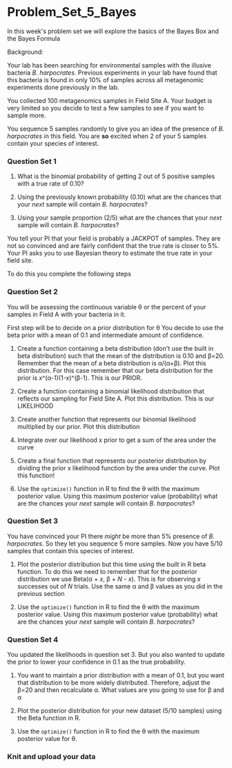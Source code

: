 # Problem_Set_5_Bayes


In this week's problem set we will explore the basics of the Bayes Box and the Bayes Formula

Background:

Your lab has been searching for environmental samples with the illusive bacteria *B. harpocrates*. Previous experiments in your lab have found that this bacteria is found in only 10% of samples across all metagenomic experiments done previously in the lab. 


You collected 100 metagenomics samples in Field Site A. Your budget is very limited so you decide to test a few samples to see if you want to sample more. 

You sequence 5 samples randomly to give you an idea of the presence of *B. harpocrates* in this field. 
You are **so** excited when 2 of your 5 samples contain your species of interest. 

### Question Set 1

1. What is the binomial probability of getting 2 out of 5 positive samples with a true rate of 0.10?

2. Using the previously known probability (0.10) what are the chances that your _next_ sample will contain *B. harpocrates*?

3. Using your sample proportion (2/5) what are the chances that your _next_ sample will contain *B. harpocrates*?



You tell your PI that your field is probably a JACKPOT of samples. They are not so convinced and are fairly confident that the true rate is closer to 5%. 
Your PI asks you to use Bayesian theory to estimate the true rate in your field site. 

To do this you complete the following steps

### Question Set 2

You will be assessing the continuous variable &theta; or the percent of your samples in Field A with your bacteria in it.

First step will be to decide on a prior distribution for &theta; You decide to use the beta prior with a mean of 0.1 and intermediate amount of confidence. 

1. Create a function containing a beta distribution (don't use the built in beta distribution) such that the mean of the distribution is 0.10 and &beta;=20. Remember that the mean of a beta distribution is &alpha;/(&alpha;+&beta;). Plot this distribution. For this case remember that our beta distribution for the prior is _x_^(&alpha;-1)(1-_x_)^(&beta;-1). This is our PRIOR.

2. Create a function containing a binomial likelihood distribution that reflects our sampling for Field Site A. Plot this distribution. This is our LIKELIHOOD

3. Create another function that represents our binomial likelihood multiplied by our prior. Plot this distribution

4. Integrate over our likelihood x prior to get a sum of the area under the curve

5. Create a final function that represents our posterior distribution by dividing the prior x likelihood function by the area under the curve. Plot this function!

6. Use the `optimize()` function in R to find the &theta; with the maximum posterior value. Using this maximum posterior value (probability) what are the chances your _next_ sample will contain *B. harpocrates*?


### Question Set 3

You have convinced your PI there *might* be more than 5% presence of *B. harpocrates*. So they let you sequence 5 more samples. Now you have 5/10 samples that contain this species of interest. 

1. Plot the posterior distribution but this time using the built in R beta function. To do this we need to remember that for the posterior distribution we use Beta(&alpha; + *x*, &beta; + *N* - *x*). This is for observing *x* successes out of _N_ trials. Use the same &alpha; and &beta; values as you did in the previous section

2. Use the `optimize()` function in R to find the &theta; with the maximum posterior value. Using this maximum posterior value (probability) what are the chances your _next_ sample will contain *B. harpocrates*?


### Question Set 4

You updated the likelihoods in question set 3. But you also wanted to update the prior to lower your confidence in 0.1 as the true probability.

1. You want to maintain a prior distribution with a mean of 0.1, but you want that distribution to be more widely distributed. Therefore, adjust the &beta;=20 and then recalculate &alpha;. What values are you going to use for &beta; and &alpha;

2. Plot the posterior distribution for your new dataset (5/10 samples) using the Beta function in R.

3. Use the `optimize()` function in R to find the &theta; with the maximum posterior value for &theta;.  


### Knit and upload your data





